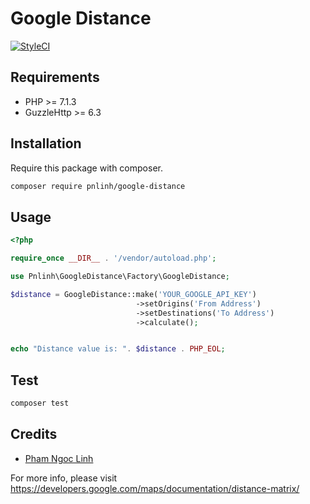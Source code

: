 # Google Distance
[![StyleCI](https://github.styleci.io/repos/155354599/shield?branch=master)](https://github.styleci.io/repos/155354599)

## Requirements

- PHP >= 7.1.3
- GuzzleHttp >= 6.3

## Installation

Require this package with composer.

```bash
composer require pnlinh/google-distance
```

## Usage

```php
<?php

require_once __DIR__ . '/vendor/autoload.php';

use Pnlinh\GoogleDistance\Factory\GoogleDistance;

$distance = GoogleDistance::make('YOUR_GOOGLE_API_KEY')
                            ->setOrigins('From Address')
                            ->setDestinations('To Address')
                            ->calculate();


echo "Distance value is: ". $distance . PHP_EOL;
```

## Test

```bash
composer test
```

## Credits

- [Pham Ngoc Linh](https://github.com/pnlinh)

For more info, please visit https://developers.google.com/maps/documentation/distance-matrix/
